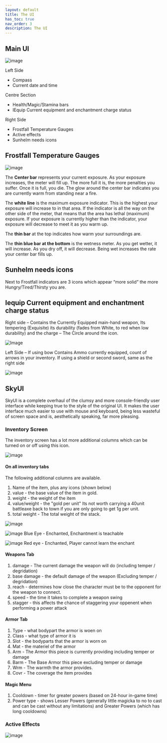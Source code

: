 ```yaml
---
layout: default
title: The UI
has_toc: true
nav_order: 3
description: The UI
---
```


## Main UI

![image](https://user-images.githubusercontent.com/26418143/156928459-97ebb094-a55f-4528-8b04-e13b09afa650.png)


Left Side

* Compass
* Current date and time

Centre Section

* Health/Magic/Stamina bars
* IEquip Current equipment and enchantment charge status

Right Side

* Frostfall Temperature Gauges
* Active effects
* Sunhelm needs icons


## Frostfall Temperature Gauges

![image](https://user-images.githubusercontent.com/26418143/156928451-23af3960-f610-4a7d-b93f-d0ad6f63dd3f.png)


The **Center bar** represents your current exposure. As your exposure increases, the meter will fill up. The more full it is, the more penalties you suffer. Once it is full, you die. The glow around the center bar indicates you are currently warm from standing near a fire.

The **white line** is the maximum exposure indicator. This is the highest your exposure will increase to in that area. If the indicator is all the way on the other side of the meter, that means that the area has lethal (maximum) exposure. If your exposure is currently higher than the indicator, your exposure will decrease to meet it as you warm up.

The **thin bar** at the top indicates how warm your surroundings are.

The **thin blue bar at the bottom** is the wetness meter. As you get wetter, it will increase. As you dry off, it will decrease. Being wet increases the rate your center bar fills up.


## Sunhelm needs icons

Next to Frostfall indicators are 3 icons which appear “more solid” the more Hungry/Tired/Thirsty you are.




## Iequip Current equipment and enchantment charge status 

Right side – Contains the Currently Equipped main-hand weapon, Its tempering (Exquisite) its durability (fades from White, to red when low durability) and the charge – The Circle around the icon.

![Image](https://user-images.githubusercontent.com/26418143/156928380-4b6c1d22-d476-4fb3-9655-7e993734066c.png)


Left Side – If using bow Contains Ammo currently equipped, count of arrows in your inventory. If using a shield or second sword, same as the right side

![image](https://user-images.githubusercontent.com/26418143/156928405-724d426a-9540-4a2d-b72a-9e62ff2ff203.png)


## SkyUI 

SkyUI is a complete overhaul of the clumsy and more console-friendly user interface while keeping true to the style of the original UI. It makes the user interface much easier to use with mouse and keyboard, being less wasteful of screen space and is, aesthetically speaking, far more pleasing. 

### Inventory Screen

The inventory screen has a lot more additional columns which can be turned on or off using this icon.

![image](https://github.com/Wildlander-mod/wildlander-mod.github.io/assets/26418143/2c47ba71-c14e-4aac-94e7-f9f5fe0e894f)

#### On all inventory tabs

The following additional columns are available.

1. Name of the item, plus any icons (shown below)
1. value - the base value of the item in gold.
1. weight - the weight of the item
1. value/weight - the "gold per unit" Its not worth carrying a 40unit battleaxe back to town if you are only going to get 1g per unit.
1. total weight - The total weight of the stack.

![image](https://user-images.githubusercontent.com/26418143/156928413-eca34ea5-a288-4b9e-90e0-3f1d738f5b38.png)

![image](https://user-images.githubusercontent.com/26418143/157344141-ebdcc425-5601-48a6-bbb2-f47d5381c2f9.png) Blue Eye - Enchanted, Enchantment is teachable

![image](https://user-images.githubusercontent.com/26418143/157344074-8c42d2a3-8214-403b-9bed-cdf82c0d581e.png) Red eye - Enchanted, Player cannot learn the enchant

#### Weapons Tab

1. damage - The current damage the weapon will do (including temper / degridation)
1. base damage - the default damage of the weapon  (Excluding temper / degridation)
1. reach - determines how close the character must be to the opponent for the weapon to connect.
1. speed - the time it takes to complete a weapon swing
1. stagger - this affects the chance of staggering your oppenent when performing a power attack

#### Armor Tab

1. Type - what bodypart the armor is woen on
1. Class - what type of armor it is
1. Slot - the bodyparts that the armor is worn on
1. Mat - the materiel of the armor
1. Arm - The Armor this piece is currently providing including temper or damage
1. Barm - The Base Armor this piece excluding temper or damage
1. Wrm - The warmth the armor provides.
1. Covr - The coverage the item provides

#### Magic Menu

1. Cooldown - timer for greater powers (based on 24-hour in-game time)
1. Power type - shows Lesser Powers (generally little magicka to no to cast and can be cast without any limitations) and Greater Powers (which has long cooldowns)

### Active Effects

![image](https://cdn.discordapp.com/attachments/348579473727160321/948152720613863454/574449680862BD14481D310C9DF367CA4C9D12C9.png)
